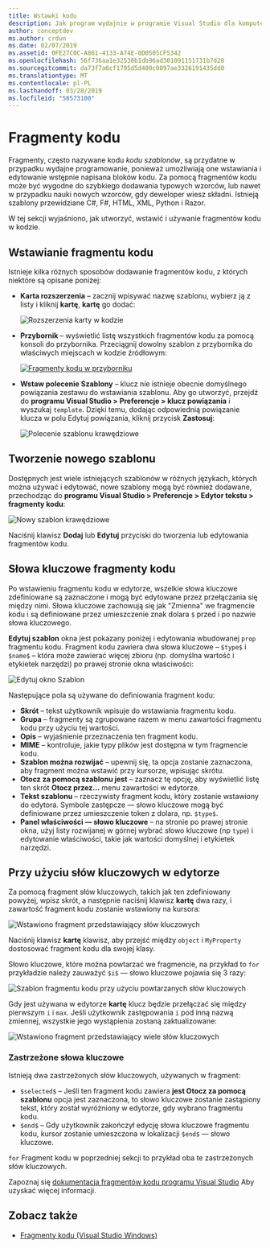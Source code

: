 ```yaml
---
title: Wstawki kodu
description: Jak program wydajnie w programie Visual Studio dla komputerów Mac za pomocą fragmentów kodu
author: conceptdev
ms.author: crdun
ms.date: 02/07/2019
ms.assetid: 0FE27C0C-A861-4133-A74E-8D0505CF5342
ms.openlocfilehash: 56f736aa1e32530b1db96ad301091151731b7d28
ms.sourcegitcommit: da73f7a0cf1795d5d400c0897ae3326191435dd0
ms.translationtype: MT
ms.contentlocale: pl-PL
ms.lasthandoff: 03/28/2019
ms.locfileid: "58573100"
---
```

# <a name="code-snippets"></a>Fragmenty kodu

Fragmenty, często nazywane kodu _kodu szablonów_, są przydatne w przypadku wydajne programowanie, ponieważ umożliwiają one wstawiania i edytowanie wstępnie napisana bloków kodu. Za pomocą fragmentów kodu może być wygodne do szybkiego dodawania typowych wzorców, lub nawet w przypadku nauki nowych wzorców, gdy deweloper wiesz składni. Istnieją szablony przewidziane C#, F#, HTML, XML, Python i Razor.

W tej sekcji wyjaśniono, jak utworzyć, wstawić i używanie fragmentów kodu w kodzie.

## <a name="inserting-a-snippet"></a>Wstawianie fragmentu kodu

Istnieje kilka różnych sposobów dodawanie fragmentów kodu, z których niektóre są opisane poniżej:

- **Karta rozszerzenia** &ndash; zacznij wpisywać nazwę szablonu, wybierz ją z listy i kliknij **kartę**, **kartę** go dodać:

  ![Rozszerzenia karty w kodzie](media/source-editor-image13.png)

- **Przybornik** &ndash; wyświetlić listę wszystkich fragmentów kodu za pomocą konsoli do przybornika. Przeciągnij dowolny szablon z przybornika do właściwych miejscach w kodzie źródłowym:

  [![Fragmenty kodu w przyborniku](media/source-editor-image14-sml.png)](media/source-editor-image14.png#lightbox)

- **Wstaw polecenie Szablony** &ndash; klucz nie istnieje obecnie domyślnego powiązania zestawu do wstawiania szablonu. Aby go utworzyć, przejdź do **programu Visual Studio > Preferencje > klucz powiązania** i wyszukaj `template`. Dzięki temu, dodając odpowiednią powiązanie klucza w polu Edytuj powiązania, kliknij przycisk **Zastosuj**:

  ![Polecenie szablonu krawędziowe](media/source-editor-image15.png)

## <a name="creating-a-new-template"></a>Tworzenie nowego szablonu

Dostępnych jest wiele istniejących szablonów w różnych językach, których można używać i edytować, nowe szablony mogą być również dodawane, przechodząc do **programu Visual Studio > Preferencje > Edytor tekstu > fragmenty kodu**:

![Nowy szablon krawędziowe](media/source-editor-image12.png)

Naciśnij klawisz **Dodaj** lub **Edytuj** przyciski do tworzenia lub edytowania fragmentów kodu.

## <a name="keywords-in-code-snippets"></a>Słowa kluczowe fragmenty kodu

Po wstawieniu fragmentu kodu w edytorze, wszelkie słowa kluczowe zdefiniowane są zaznaczone i mogą być edytowane przez przełączania się między nimi. Słowa kluczowe zachowują się jak "Zmienna" we fragmencie kodu i są definiowane przez umieszczenie znak dolara `$` przed i po nazwie słowa kluczowego. 

**Edytuj szablon** okna jest pokazany poniżej i edytowania wbudowanej `prop` fragmentu kodu. Fragment kodu zawiera dwa słowa kluczowe &ndash; `$type$` i `$name$` &ndash; która może zawierać więcej zbioru (np. domyślna wartość i etykietek narzędzi) po prawej stronie okna właściwości:

![Edytuj okno Szablon](media/source-editor-image12z.png)

Następujące pola są używane do definiowania fragment kodu:

- **Skrót** &ndash; tekst użytkownik wpisuje do wstawiania fragmentu kodu.
- **Grupa** &ndash; fragmenty są zgrupowane razem w menu zawartości fragmentu kodu przy użyciu tej wartości.
- **Opis** &ndash; wyjaśnienie przeznaczenia ten fragment kodu.
- **MIME** &ndash; kontroluje, jakie typy plików jest dostępna w tym fragmencie kodu.
- **Szablon można rozwijać** &ndash; upewnij się, ta opcja zostanie zaznaczona, aby fragment można wstawić przy kursorze, wpisując skrótu.
- **Otocz za pomocą szablonu jest** &ndash; zaznacz tę opcję, aby wyświetlić listę ten skrót **Otocz przez...**  menu zawartości w edytorze.
- **Tekst szablonu** &ndash; rzeczywisty fragment kodu, który zostanie wstawiony do edytora. Symbole zastępcze — słowo kluczowe mogą być definiowane przez umieszczenie token z dolara, np. `$type$`.
- **Panel właściwości — słowo kluczowe** &ndash; na stronie po prawej stronie okna, użyj listy rozwijanej w górnej wybrać słowo kluczowe (np `type`) i edytowanie właściwości, takie jak wartości domyślnej i etykietek narzędzi.

## <a name="using-keywords-in-the-editor"></a>Przy użyciu słów kluczowych w edytorze

Za pomocą fragment słów kluczowych, takich jak ten zdefiniowany powyżej, wpisz skrót, a następnie naciśnij klawisz **kartę** dwa razy, i zawartość fragment kodu zostanie wstawiony na kursora:

![Wstawiono fragment przedstawiający słów kluczowych](media/source-editor-image12a.png)

Naciśnij klawisz **kartę** klawisz, aby przejść między `object` i `MyProperty` dostosować fragment kodu dla swojej klasy.

Słowo kluczowe, które można powtarzać we fragmencie, na przykład to `for` przykładzie należy zauważyć `$i$` — słowo kluczowe pojawia się 3 razy:

![Szablon fragmentu kodu przy użyciu powtarzanych słów kluczowych](media/source-editor-image12b.png)

Gdy jest używana w edytorze **kartę** klucz będzie przełączać się między pierwszym `i` i `max`. Jeśli użytkownik zastępowania `i` pod inną nazwą zmiennej, wszystkie jego wystąpienia zostaną zaktualizowane:

![Wstawiono fragment przedstawiający wiele słów kluczowych](media/source-editor-image12c.png)

### <a name="reserved-keywords"></a>Zastrzeżone słowa kluczowe

Istnieją dwa zastrzeżonych słów kluczowych, używanych w fragment:

- `$selected$` &ndash; Jeśli ten fragment kodu zawiera **jest Otocz za pomocą szablonu** opcja jest zaznaczona, to słowo kluczowe zostanie zastąpiony tekst, który został wyróżniony w edytorze, gdy wybrano fragmentu kodu.
- `$end$` &ndash; Gdy użytkownik zakończył edycję słowa kluczowe fragmentu kodu, kursor zostanie umieszczona w lokalizacji `$end$` — słowo kluczowe.

`for` Fragment kodu w poprzedniej sekcji to przykład oba te zastrzeżonych słów kluczowych.

Zapoznaj się [dokumentacja fragmentów kodu programu Visual Studio](/visualstudio/ide/code-snippets-schema-reference#keywords) Aby uzyskać więcej informacji.

## <a name="see-also"></a>Zobacz także

- [Fragmenty kodu (Visual Studio Windows)](/visualstudio/ide/code-snippets)